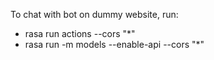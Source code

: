 To chat with bot on dummy website, run:  
* rasa run actions --cors "*"  
* rasa run -m models --enable-api --cors "*"
